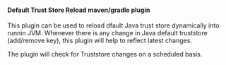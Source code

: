 #### Default Trust Store Reload maven/gradle plugin
This plugin can be used to reload dfault Java trust store dynamically into runnin JVM. Whenever there is any change in Java default truststore (add/remove key), this plugin will help to reflect latest changes.

The plugin will check for Truststore changes on a scheduled basis.
